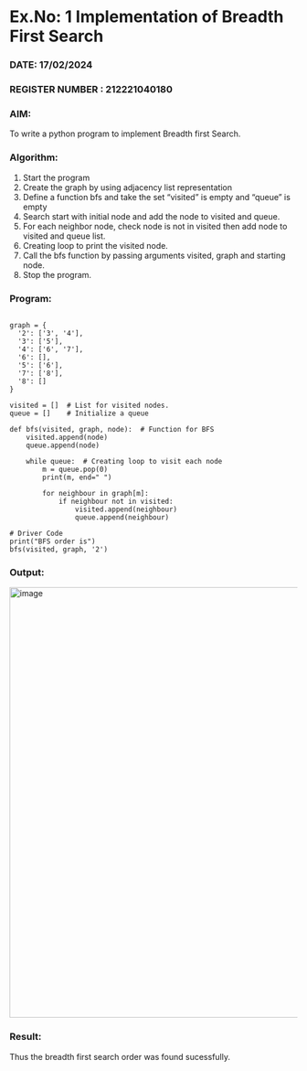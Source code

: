 # Ex.No: 1  Implementation of Breadth First Search 
### DATE: 17/02/2024                                                                            
### REGISTER NUMBER : 212221040180
### AIM: 
To write a python program to implement Breadth first Search. 
### Algorithm:
1. Start the program
2. Create the graph by using adjacency list representation
3. Define a function bfs and take the set “visited” is empty and “queue” is empty
4. Search start with initial node and add the node to visited and queue.
5. For each neighbor node, check node is not in visited then add node to visited and queue list.
6.  Creating loop to print the visited node.
7.   Call the bfs function by passing arguments visited, graph and starting node.
8.   Stop the program.
   
### Program:

```

graph = {
  '2': ['3', '4'],
  '3': ['5'],
  '4': ['6', '7'],
  '6': [],
  '5': ['6'],
  '7': ['8'],
  '8': []
}

visited = []  # List for visited nodes.
queue = []    # Initialize a queue

def bfs(visited, graph, node):  # Function for BFS
    visited.append(node)
    queue.append(node)

    while queue:  # Creating loop to visit each node
        m = queue.pop(0)
        print(m, end=" ")

        for neighbour in graph[m]:
            if neighbour not in visited:
                visited.append(neighbour)
                queue.append(neighbour)

# Driver Code
print("BFS order is")
bfs(visited, graph, '2')

```



### Output:

<img width="753" alt="image" src="https://github.com/Vineesha29031970/AI_Lab_2023-24/assets/133136880/d1e49938-e353-4a7f-9a3a-47c6fd06a7e1">


### Result:
Thus the breadth first search order was found sucessfully.
